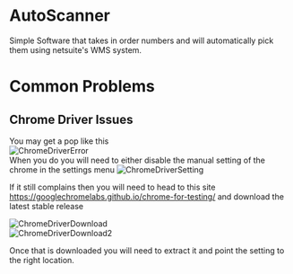 # AutoScanner
Simple Software that takes in order numbers and will automatically pick them using netsuite's WMS system.


# Common Problems

## Chrome Driver Issues
You may get a pop like this   
![ChromeDriverError](https://github.com/LeithMerrifield/AutoScanner/assets/47731609/6ad3b4bd-f9be-4d5a-8d43-27f2bac1bfe1)    
When you do you will need to either disable the manual setting of the chrome in the settings menu
![ChromeDriverSetting](https://github.com/LeithMerrifield/AutoScanner/assets/47731609/167eea86-e70b-4d64-9cb3-c2c6f8858439)

If it still complains then you will need to head to this site https://googlechromelabs.github.io/chrome-for-testing/ and download the latest stable release

![ChromeDriverDownload](https://github.com/LeithMerrifield/AutoScanner/assets/47731609/54252514-5785-483b-9f69-fa1354bac528)   
![ChromeDriverDownload2](https://github.com/LeithMerrifield/AutoScanner/assets/47731609/21fcc05e-876b-423e-a320-820051a62e7c)   

Once that is downloaded you will need to extract it and point the setting to the right location.
